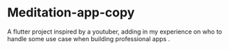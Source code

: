 # Meditation-app-copy
A flutter project inspired by a youtuber, adding in my experience on who to handle some use case when building professional apps .
